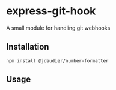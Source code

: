 express-git-hook
=========

A small module for handling git webhooks

## Installation

  `npm install @jdaudier/number-formatter`

## Usage

```

```
